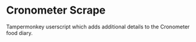 Cronometer Scrape
=================
Tampermonkey userscript which adds additional details to the Cronometer food diary.
